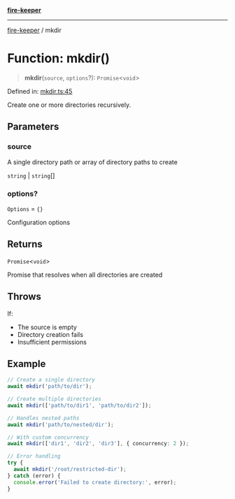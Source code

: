[**fire-keeper**](../README.md)

***

[fire-keeper](../README.md) / mkdir

# Function: mkdir()

> **mkdir**(`source`, `options`?): `Promise`\<`void`\>

Defined in: [mkdir.ts:45](https://github.com/phonowell/fire-keeper/blob/master/src/mkdir.ts#L45)

Create one or more directories recursively.

## Parameters

### source

A single directory path or array of directory paths to create

`string` | `string`[]

### options?

`Options` = `{}`

Configuration options

## Returns

`Promise`\<`void`\>

Promise that resolves when all directories are created

## Throws

If:
  - The source is empty
  - Directory creation fails
  - Insufficient permissions

## Example

```typescript
// Create a single directory
await mkdir('path/to/dir');

// Create multiple directories
await mkdir(['path/to/dir1', 'path/to/dir2']);

// Handles nested paths
await mkdir('path/to/nested/dir');

// With custom concurrency
await mkdir(['dir1', 'dir2', 'dir3'], { concurrency: 2 });

// Error handling
try {
  await mkdir('/root/restricted-dir');
} catch (error) {
  console.error('Failed to create directory:', error);
}
```
